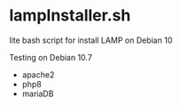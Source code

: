 # lampInstaller.sh
lite bash script for install LAMP on Debian 10 

Testing on Debian 10.7
  - apache2 
  - php8
  - mariaDB 
